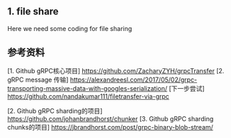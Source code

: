 ## 1. file share

Here we need some coding for file sharing




## 参考资料

[1. Github gRPC核心项目] https://github.com/ZacharyZYH/grpcTransfer
[2. gRPC message 传输] https://alexandreesl.com/2017/05/02/grpc-transporting-massive-data-with-googles-serialization/
[下一步尝试] https://github.com/nandakumar111/filetransfer-via-grpc



[2. Github gRPC sharding的项目] https://github.com/johanbrandhorst/chunker
[3. Github gRPC sharding chunks的项目] https://jbrandhorst.com/post/grpc-binary-blob-stream/
